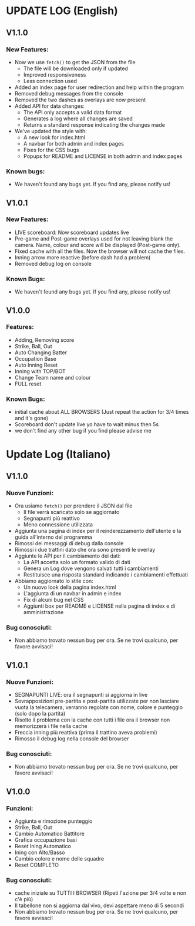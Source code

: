 # UPDATE LOG (English)
## V1.1.0
### New Features:
* Now we use `fetch()` to get the JSON from the file
  * The file will be downloaded only if updated
  * Improved responsiveness
  * Less connection used
* Added an index page for user redirection and help within the program
* Removed debug messages from the console
* Removed the two dashes as overlays are now present
* Added API for data changes:
  * The API only accepts a valid data format
  * Generates a log where all changes are saved
  * Returns a standard response indicating the changes made
* We've updated the style with:
    * A new look for index.html
    * A navbar for both admin and index pages
    * Fixes for the CSS bugs
    * Popups for README and LICENSE in both admin and index pages
### Known bugs:
* We haven't found any bugs yet. If you find any, please notify us!
## V1.0.1
### New Features:
* LIVE scoreboard: Now scoreboard updates live
* Pre-game and Post-game overlays used for not leaving blank the camera. Name, colour and score will be displayed (Post-game only).
* Fixed cache with all the files. Now the browser will not cache the files.
* Inning arrow more reactive (before dash had a problem)
* Removed debug log on console
### Known Bugs:
* We haven't found any bugs yet. If you find any, please notify us!
## V1.0.0
### Features:
* Adding, Removing score
* Strike, Ball, Out
* Auto Changing Batter
* Occupation Base
* Auto Inning Reset
* Inning with TOP/BOT
* Change Team name and colour
* FULL reset
### Known Bugs:
* initial cache about ALL BROWSERS (Just repeat the action for 3/4 times and it's gone)
* Scoreboard don't update live yo have to wait minus then 5s
* we don't find any other bug if you find please advise me
# Update Log (Italiano)
## V1.1.0
### Nuove Funzioni:
* Ora usiamo `fetch()` per prendere il JSON dal file
  * Il file verrà scaricato solo se aggiornato
  * Segnapunti più reattivo
  * Meno connessione utilizzata
* Aggiunta una pagina di index per il reinderezzamento dell'utente e la guida all'interno del programma
* Rimossi dei messaggi di debug dalla console
* Rimossi i due trattini dato che ora sono presenti le overlay
* Aggiunte le API per il cambiamento dei dati:
  * La API accetta solo un formato valido di dati
  * Genera un Log dove vengono salvati tutti i cambiamenti
  * Restituisce una risposta standard indicando i cambiamenti effettuati
* Abbiamo aggiornato lo stile con:
    * Un nuovo look della pagina index.html
    * L'aggiunta di un navbar in admin e index
    * Fix di alcuni bug nel CSS
    * Aggiunti box per README e LICENSE nella pagina di index e di amministrazione
### Bug conosciuti:
* Non abbiamo trovato nessun bug per ora. Se ne trovi qualcuno, per favore avvisaci!
## V1.0.1
### Nuove Funzioni:
* SEGNAPUNTI LIVE: ora il segnapunti si aggiorna in live
* Sovrapposizioni pre-partita e post-partita utilizzate per non lasciare vuota la telecamera, verranno regolate con nome, colore e punteggio (solo dopo la partita)
* Risolto il problema con la cache con tutti i file ora il browser non memorizzerà i file nella cache
* Freccia inning più reattiva (prima il trattino aveva problemi)
* Rimosso il debug log nella console del browser
### Bug conosciuti:
* Non abbiamo trovato nessun bug per ora. Se ne trovi qualcuno, per favore avvisaci!
## V1.0.0
### Funzioni:
* Aggiunta e rimozione punteggio
* Strike, Ball, Out
* Cambio Automatico Battitore
* Grafica occupazione basi
* Reset Ining Automatico
* Ining con Alto/Basso
* Cambio colore e nome delle squadre
* Reset COMPLETO
### Bug conosciuti:
* cache iniziale su TUTTI I BROWSER (Ripeti l'azione per 3/4 volte e non c'è più)
* Il tabellone non si aggiorna dal vivo, devi aspettare meno di 5 secondi
* Non abbiamo trovato nessun bug per ora. Se ne trovi qualcuno, per favore avvisaci!
